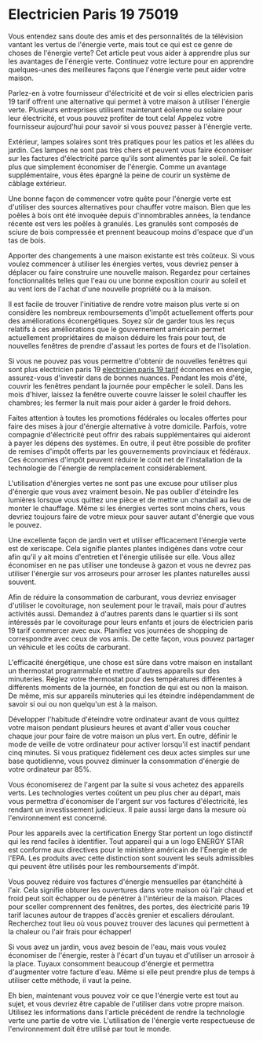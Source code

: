 # Electricien Paris 19 75019

Vous entendez sans doute des amis et des personnalités de la télévision vantant les vertus de l'énergie verte, mais tout ce qui est ce genre de choses de l'énergie verte? Cet article peut vous aider à apprendre plus sur les avantages de l'énergie verte. Continuez votre lecture pour en apprendre quelques-unes des meilleures façons que l'énergie verte peut aider votre maison.

Parlez-en à votre fournisseur d'électricité et de voir si elles electricien paris 19 tarif offrent une alternative qui permet à votre maison à utiliser l'énergie verte. Plusieurs entreprises utilisent maintenant éolienne ou solaire pour leur électricité, et vous pouvez profiter de tout cela! Appelez votre fournisseur aujourd'hui pour savoir si vous pouvez passer à l'énergie verte.

Extérieur, lampes solaires sont très pratiques pour les patios et les allées du jardin. Ces lampes ne sont pas très chers et peuvent vous faire économiser sur les factures d'électricité parce qu'ils sont alimentés par le soleil. Ce fait plus que simplement économiser de l'énergie. Comme un avantage supplémentaire, vous êtes épargné la peine de courir un système de câblage extérieur.

Une bonne façon de commencer votre quête pour l'énergie verte est d'utiliser des sources alternatives pour chauffer votre maison. Bien que les poêles à bois ont été invoquée depuis d'innombrables années, la tendance récente est vers les poêles à granulés. Les granulés sont composés de sciure de bois compressée et prennent beaucoup moins d'espace que d'un tas de bois.

Apporter des changements à une maison existante est très coûteux. Si vous voulez commencer à utiliser les énergies vertes, vous devriez penser à déplacer ou faire construire une nouvelle maison. Regardez pour certaines fonctionnalités telles que l'eau ou une bonne exposition courir au soleil et au vent lors de l'achat d'une nouvelle propriété ou à la maison.

Il est facile de trouver l'initiative de rendre votre maison plus verte si on considère les nombreux remboursements d'impôt actuellement offerts pour des améliorations éconergétiques. Soyez sûr de garder tous les reçus relatifs à ces améliorations que le gouvernement américain permet actuellement propriétaires de maison déduire les frais pour tout, de nouvelles fenêtres de prendre d'assaut les portes de fours et de l'isolation.

Si vous ne pouvez pas vous permettre d'obtenir de nouvelles fenêtres qui sont plus electricien paris 19 [electricien paris 19 tarif](http://electricienparis-19eme.fr) économes en énergie, assurez-vous d'investir dans de bonnes nuances. Pendant les mois d'été, couvrir les fenêtres pendant la journée pour empêcher le soleil. Dans les mois d'hiver, laissez la fenêtre ouverte couvre laisser le soleil chauffer les chambres; les fermer la nuit mais pour aider à garder le froid dehors.

Faites attention à toutes les promotions fédérales ou locales offertes pour faire des mises à jour d'énergie alternative à votre domicile. Parfois, votre compagnie d'électricité peut offrir des rabais supplémentaires qui aideront à payer les dépens des systèmes. En outre, il peut être possible de profiter de remises d'impôt offerts par les gouvernements provinciaux et fédéraux. Ces économies d'impôt peuvent réduire le coût net de l'installation de la technologie de l'énergie de remplacement considérablement.

L'utilisation d'énergies vertes ne sont pas une excuse pour utiliser plus d'énergie que vous avez vraiment besoin. Ne pas oublier d'éteindre les lumières lorsque vous quittez une pièce et de mettre un chandail au lieu de monter le chauffage. Même si les énergies vertes sont moins chers, vous devriez toujours faire de votre mieux pour sauver autant d'énergie que vous le pouvez.

Une excellente façon de jardin vert et utiliser efficacement l'énergie verte est de xeriscape. Cela signifie plantes plantes indigènes dans votre cour afin qu'il y ait moins d'entretien et l'énergie utilisée sur elle. Vous allez économiser en ne pas utiliser une tondeuse à gazon et vous ne devrez pas utiliser l'énergie sur vos arroseurs pour arroser les plantes naturelles aussi souvent.

Afin de réduire la consommation de carburant, vous devriez envisager d'utiliser le covoiturage, non seulement pour le travail, mais pour d'autres activités aussi. Demandez à d'autres parents dans le quartier si ils sont intéressés par le covoiturage pour leurs enfants et jours de électricien paris 19 tarif commercer avec eux. Planifiez vos journées de shopping de correspondre avec ceux de vos amis. De cette façon, vous pouvez partager un véhicule et les coûts de carburant.

L'efficacité énergétique, une chose est sûre dans votre maison en installant un thermostat programmable et mettre d'autres appareils sur des minuteries. Réglez votre thermostat pour des températures différentes à différents moments de la journée, en fonction de qui est ou non la maison. De même, mis sur appareils minuteries qui les éteindre indépendamment de savoir si oui ou non quelqu'un est à la maison.

Développer l'habitude d'éteindre votre ordinateur avant de vous quittez votre maison pendant plusieurs heures et avant d'aller vous coucher chaque jour pour faire de votre maison un plus vert. En outre, définir le mode de veille de votre ordinateur pour activer lorsqu'il est inactif pendant cinq minutes. Si vous pratiquez fidèlement ces deux actes simples sur une base quotidienne, vous pouvez diminuer la consommation d'énergie de votre ordinateur par 85%.

Vous économiserez de l'argent par la suite si vous achetez des appareils verts. Les technologies vertes coûtent un peu plus cher au départ, mais vous permettra d'économiser de l'argent sur vos factures d'électricité, les rendant un investissement judicieux. Il paie aussi large dans la mesure où l'environnement est concerné.

Pour les appareils avec la certification Energy Star portent un logo distinctif qui les rend faciles à identifier. Tout appareil qui a un logo ENERGY STAR est conforme aux directives pour le ministère américain de l'Énergie et de l'EPA. Les produits avec cette distinction sont souvent les seuls admissibles qui peuvent être utilisés pour les remboursements d'impôt.

Vous pouvez réduire vos factures d'énergie mensuelles par étanchéité à l'air. Cela signifie obturer les ouvertures dans votre maison où l'air chaud et froid peut soit échapper ou de pénétrer à l'intérieur de la maison. Places pour sceller comprennent des fenêtres, des portes, des électricité paris 19 tarif lacunes autour de trappes d'accès grenier et escaliers déroulant. Recherchez tout lieu où vous pouvez trouver des lacunes qui permettent à la chaleur ou l'air frais pour échapper!

Si vous avez un jardin, vous avez besoin de l'eau, mais vous voulez économiser de l'énergie, rester à l'écart d'un tuyau et d'utiliser un arrosoir à la place. Tuyaux consomment beaucoup d'énergie et permettra d'augmenter votre facture d'eau. Même si elle peut prendre plus de temps à utiliser cette méthode, il vaut la peine.

Eh bien, maintenant vous pouvez voir ce que l'énergie verte est tout au sujet, et vous devriez être capable de l'utiliser dans votre propre maison. Utilisez les informations dans l'article précédent de rendre la technologie verte une partie de votre vie. L'utilisation de l'énergie verte respectueuse de l'environnement doit être utilisé par tout le monde.
